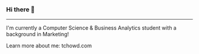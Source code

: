 ### Hi there 👋 ###
---

I'm currently a Computer Science & Business Analytics student with a background in Marketing!

Learn more about me: tchowd.com
